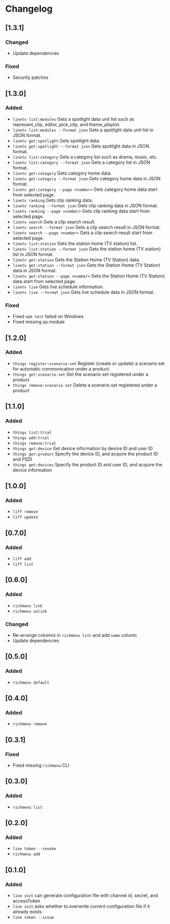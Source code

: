 # Changelog

## [1.3.1]

### Changed

- Update dependencies

### Fixed

- Security patches

## [1.3.0]

### Added

- `linetv list:modules` Gets a spotlight data unit list such as represent_clip, editor_pick_clip, and theme_playlist.
- `linetv list:modules --format json` Gets a spotlight data unit list in JSON format.
- `linetv get:spotlight` Gets spotlight data.
- `linetv get:spotlight --format json` Gets spotlight data in JSON format.
- `linetv list:category` Gets a category list such as drama, music, etc.
- `linetv list:category --format json` Gets a category list in JSON format.
- `linetv get:category` Gets category home data.
- `linetv get:category --format json` Gets category home data in JSON format.
- `linetv get:category --page <number>` Gets category home data start from selected page.
- `linetv ranking` Gets clip ranking data.
- `linetv ranking --format json` Gets clip ranking data in JSON format.
- `linetv ranking --page <number>` Gets clip ranking data start from selected page.
- `linetv search` Gets a clip search result.
- `linetv search --format json` Gets a clip search result in JSON format.
- `linetv search --page <number>` Gets a clip search result start from selected page.
- `linetv list:station` Gets the station home (TV station) list.
- `linetv list:station --format json` Gets the station home (TV station) list in JSON format.
- `linetv get:station` Gets the Station Home (TV Station) data.
- `linetv get:station --format json` Gets the Station Home (TV Station) data in JSON format.
- `linetv get:station --page <number>` Gets the Station Home (TV Station) data start from selected page.
- `linetv live` Gets live schedule information.
- `linetv live --format json` Gets live schedule data in JSON format.

### Fixed

- Fixed `npm test` failed on Windows
- Fixed missing qs module

## [1.2.0]

### Added

- `things register:scenario-set` Register (create or update) a scenario set for automatic communication under a product.
- `things get:scenario-set` Get the scenario set registered under a product
- `things remove:scenario-set` Delete a scenario set registered under a product

## [1.1.0]

### Added

- `things list:trial`
- `things add:trial`
- `things remove:trial`
- `things get:device` Get device information by device ID and user ID
- `things get:product` Specify the device ID, and acquire the product ID and PSDI
- `things get:devices` Specify the product ID and user ID, and acquire the device information

## [1.0.0]

### Added

- `liff remove`
- `liff update`

## [0.7.0]

### Added

- `liff add`
- `liff list`

## [0.6.0]

### Added

- `richmenu link`
- `richmenu unlink`

### Changed

- Re-arrange columns in `richmenu list` and add `name` column
- Update dependencies

## [0.5.0]

### Added

- `richmenu default`

## [0.4.0]

### Added

- `richmenu remove`

## [0.3.1]

### Fixed

- Fixed missing `richmenu` CLI

## [0.3.0]

### Added

- `richmenu list`

## [0.2.0]

### Added

- `line token --revoke`
- `richmenu add`

## [0.1.0]

### Added

- `line init` can generate configuration file with channel id, secret, and accessToken
- `line init` asks whether to overwrite current configuration file if it already exists
- `line token --issue`
